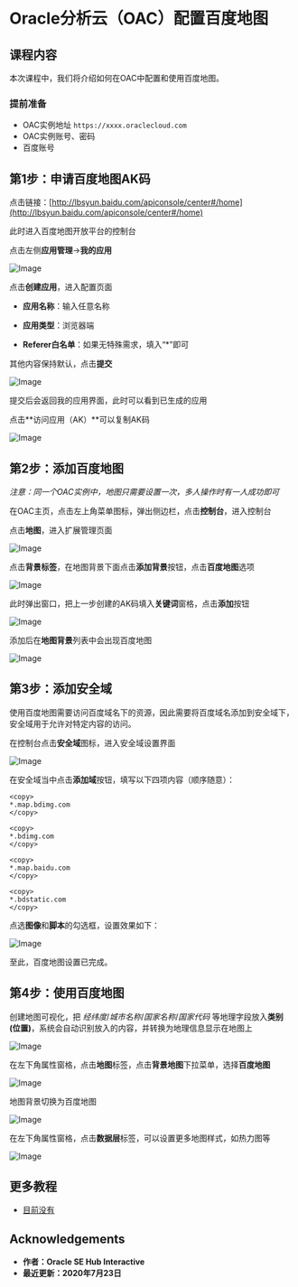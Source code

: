 # Oracle分析云（OAC）配置百度地图

## 课程内容

本次课程中，我们将介绍如何在OAC中配置和使用百度地图。

### 提前准备

* OAC实例地址 `https://xxxx.oraclecloud.com`
* OAC实例账号、密码
* 百度账号

## 第1步：申请百度地图AK码

点击链接：[http://lbsyun.baidu.com/apiconsole/center#/home](http://lbsyun.baidu.com/apiconsole/center#/home)

此时进入百度地图开放平台的控制台

点击左侧**应用管理**→**我的应用**

 ![Image](img/image003.png)
 
点击**创建应用**，进入配置页面

* **应用名称**：输入任意名称

* **应用类型**：浏览器端

* **Referer白名单**：如果无特殊需求，填入“*”即可

其他内容保持默认，点击**提交**

  ![Image](img/image004.png)
 
提交后会返回我的应用界面，此时可以看到已生成的应用

点击**访问应用（AK）**可以复制AK码

   ![Image](img/image005.png)
 
## 第2步：添加百度地图

*注意：同一个OAC实例中，地图只需要设置一次，多人操作时有一人成功即可*

在OAC主页，点击左上角菜单图标，弹出侧边栏，点击**控制台**，进入控制台

点击**地图**，进入扩展管理页面

   ![Image](img/image007.png)

点击**背景标签**，在地图背景下面点击**添加背景**按钮，点击**百度地图**选项

   ![Image](img/image008.png)
 
此时弹出窗口，把上一步创建的AK码填入**关键词**窗格，点击**添加**按钮

   ![Image](img/image009.png)
 
添加后在**地图背景**列表中会出现百度地图

   ![Image](img/image010.png)
 
## 第3步：添加安全域

使用百度地图需要访问百度域名下的资源，因此需要将百度域名添加到安全域下，安全域用于允许对特定内容的访问。

在控制台点击**安全域**图标，进入安全域设置界面
 
   ![Image](img/image011.png)
 
在安全域当中点击**添加域**按钮，填写以下四项内容（顺序随意）：

```
<copy>
*.map.bdimg.com
</copy>
```

```
<copy>
*.bdimg.com
</copy>
```

```
<copy>
*.map.baidu.com
</copy>
```

```
<copy>
*.bdstatic.com
</copy>
```

点选**图像**和**脚本**的勾选框，设置效果如下：

   ![Image](img/image012.png)
 
至此，百度地图设置已完成。

## 第4步：使用百度地图

创建地图可视化，把 *经纬度*/*城市名称*/*国家名称*/*国家代码* 等地理字段放入**类别(位置)**，系统会自动识别放入的内容，并转换为地理信息显示在地图上

   ![Image](img/image013.png)
 
在左下角属性窗格，点击**地图**标签，点击**背景地图**下拉菜单，选择**百度地图**

   ![Image](img/image014.png)
 
地图背景切换为百度地图

   ![Image](img/image015.png)
 
在左下角属性窗格，点击**数据层**标签，可以设置更多地图样式，如热力图等
 
   ![Image](img/image016.png)

## 更多教程

* [目前没有](http://docs.oracle.com)

## Acknowledgements
* **作者：Oracle SE Hub Interactive** 
* **最近更新：2020年7月23日** 
